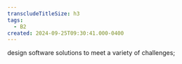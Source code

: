 ```yaml
---
transcludeTitleSize: h3
tags:
  - B2
created: 2024-09-25T09:30:41.000-0400
---
```

design software solutions to meet a variety of challenges;